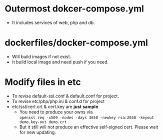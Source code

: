 # Outermost dokcer-compose.yml
* It includes services of web, php and db.

# dockerfiles/docker-compose.yml
* Will build images if not exist.
* It build local image and need push if you need.

# Modify files in etc
* To revise default-ssl.conf & default.conf for project.
* To revise etc/php/php.ini & conf.d for project
* etc/ssl/cert.crt & cert.key are **just sample** 
    * You need to produce your owns via  
    `openssl req -x509 -nodes -days 3650 -newkey rsa:2048 -keyout demo.key-out demo.crt`
    * But it still will not produce an effective self-signed cert. Please wait for new updating.











